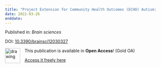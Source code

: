 ```yaml
---
title: "Project Extension for Community Health Outcomes (ECHO) Autism: A Successful Model to Increase Capacity in Community-Based Care."
date: 2022-03-26
enddate:
---
```


Published in: *Brain sciences*

DOI: [10.3390/brainsci12030327](https://doi.org/10.3390/brainsci12030327)

<img src="https://upload.wikimedia.org/wikipedia/commons/thumb/7/77/Open_Access_logo_PLoS_transparent.svg/800px-Open_Access_logo_PLoS_transparent.svg.png" alt="drawing" width="50" align="left"/> &nbsp;&nbsp;&nbsp;This publication is available in **Open Access**! (Gold OA)

&nbsp;&nbsp;&nbsp;<a href="https://www.mdpi.com/2076-3425/12/3/327/pdf?version=1646126213">Access it freely here</a>

